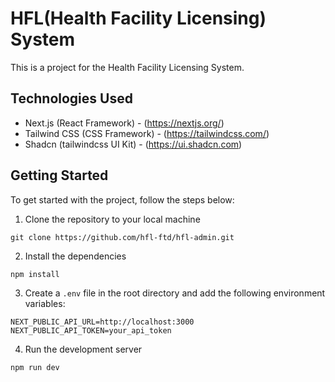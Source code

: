 # HFL(Health Facility Licensing)  System

This is a project for the Health Facility Licensing System.

## Technologies Used

- Next.js (React Framework) - (https://nextjs.org/)
- Tailwind CSS (CSS Framework) - (https://tailwindcss.com/)
- Shadcn (tailwindcss UI Kit) - (https://ui.shadcn.com)

## Getting Started

To get started with the project, follow the steps below:

1. Clone the repository to your local machine

```
git clone https://github.com/hfl-ftd/hfl-admin.git
```

2. Install the dependencies

```
npm install
```

3. Create a `.env` file in the root directory and add the following environment variables:
 ```
NEXT_PUBLIC_API_URL=http://localhost:3000
NEXT_PUBLIC_API_TOKEN=your_api_token
```
4. Run the development server
```
npm run dev
```



